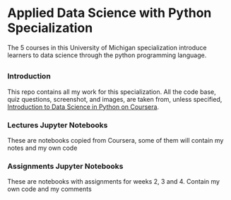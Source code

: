 # Applied Data Science with Python Specialization

The 5 courses in this University of Michigan specialization introduce learners to data science through the python programming language. 

## 

### Introduction

This repo contains all my work for this specialization. All the code base, quiz questions, screenshot, and images, are taken from, unless specified, [Introduction to Data Science in Python on Coursera](https://www.coursera.org/learn/python-data-analysis).

### Lectures Jupyter Notebooks

These are notebooks copied from Coursera, some of them will contain my notes and my own code

### Assignments Jupyter Notebooks

These are notebooks with assignments for weeks 2, 3 and 4. Contain my own code and my comments
